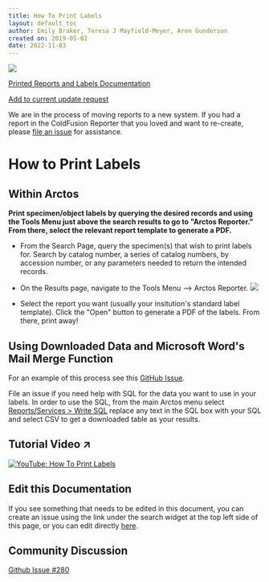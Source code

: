 ```yaml
---
title: How To Print Labels
layout: default_toc
author: Emily Braker, Teresa J Mayfield-Meyer, Aren Gunderson
created on: 2019-05-02
date: 2022-11-03
---
```


![](https://raw.githubusercontent.com/ArctosDB/documentation-wiki/gh-pages/tutorial_images/Bear%20Work%20in%20Progress.JPG)

[Printed Reports and Labels Documentation](https://handbook.arctosdb.org/documentation/reports.html)

[Add to current update request](https://github.com/ArctosDB/documentation-wiki/issues/280)

We are in the process of moving reports to a new system. If you had a report in the ColdFusion Reporter that you loved and want to re-create, please [file an issue](https://github.com/ArctosDB/arctos/issues/new?assignees=lkvoong&labels=function-Reports&template=report-template-request.md&title=New+Arctos+Report+Template+Request) for assistance.

# How to Print Labels

## Within Arctos

**Print specimen/object labels by querying the desired records and using the Tools Menu just above the search results to go to "Arctos Reporter." From there, select the relevant report template to generate a PDF.**

* From the Search Page, query the specimen(s) that wish to print labels for. Search by catalog number, a series of catalog numbers, by accession number, or any parameters needed to return the intended records.

* On the Results page, navigate to the Tools Menu --> Arctos Reporter. 
![](https://raw.githubusercontent.com/ArctosDB/documentation-wiki/gh-pages/tutorial_images/Screenshot%202024-02-26%2015.15.54.png)
* Select the report you want (usually your insitution's standard label template). Click the "Open" button to generate a PDF of the labels. From there, print away!

## Using Downloaded Data and Microsoft Word's Mail Merge Function

For an example of this process see this [GitHub Issue](https://github.com/ArctosDB/arctos/issues/5251).

File an issue if you need help with SQL for the data you want to use in your labels. In order to use the SQL, from the main Arctos menu select [Reports/Services > Write SQL](https://arctos.database.museum/tools/userSQL.cfm) replace any text in the SQL box with your SQL and select CSV to get a downloaded table as your results.

## Tutorial Video ↗️

[![YouTube: How To Print Labels](https://raw.githubusercontent.com/ArctosDB/documentation-wiki/gh-pages/tutorial_images/How_to_Print_Labels_in_Arctos_thumb.jpg)](https://www.youtube.com/watch?v=BlOi5XwJHas)

## Edit this Documentation

If you see something that needs to be edited in this document, you can create an issue using the link under the search widget at the top left side of this page, or you can edit directly <a href="https://github.com/ArctosDB/documentation-wiki/edit/gh-pages/_how_to/How-To-Print-Labels.markdown" target="_blank">here</a>.

## Community Discussion

[Github Issue #280](https://github.com/ArctosDB/documentation-wiki/issues/280)
